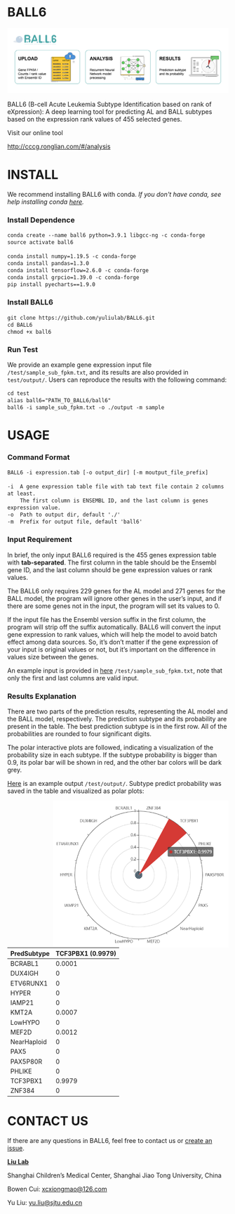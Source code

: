 # BALL6

![image-20211214132216676](https://github.com/yuliulab/BALL6/blob/main/docs/web-banner.png?raw=true)

BALL6 (B-cell Acute Leukemia Subtype Identification based on rank of eXpression): A deep learning tool for predicting AL and BALL subtypes based on the expression rank values of 455 selected genes.


Visit our online tool

http://cccg.ronglian.com/#/analysis



# INSTALL

We recommend installing BALL6 with conda. *If you don't have conda, see help installing conda [here](https://conda.io/en/latest/miniconda.html).*

###  Install Dependence
```shell
conda create --name ball6 python=3.9.1 libgcc-ng -c conda-forge
source activate ball6

conda install numpy=1.19.5 -c conda-forge
conda install pandas=1.3.0
conda install tensorflow=2.6.0 -c conda-forge
conda install grpcio=1.39.0 -c conda-forge
pip install pyecharts==1.9.0
```
### Install BALL6
```shell
git clone https://github.com/yuliulab/BALL6.git
cd BALL6
chmod +x ball6
```
### Run Test

We provide an example gene expression input file `/test/sample_sub_fpkm.txt`, and its results are also provided in `test/output/`. Users can reproduce the results with the following command:

```shell
cd test
alias ball6="PATH_TO_BALL6/ball6"
ball6 -i sample_sub_fpkm.txt -o ./output -m sample
```

# USAGE

### Command  Format

```
BALL6 -i expression.tab [-o output_dir] [-m moutput_file_prefix]

-i  A gene expression table file with tab text file contain 2 columns at least.
    The first column is ENSEMBL ID, and the last column is genes expression value.  
-o  Path to output dir, default './'  
-m  Prefix for output file, default 'ball6'  
```

### Input Requirement
In brief, the only input BALL6 required is the 455 genes expression table with **tab-separated**. The first column in the table should be the Ensembl gene ID, and the last column should be gene expression values or rank values.

The BALL6 only requires 229 genes for the AL model and 271 genes for the BALL model, the program will ignore other genes in the user’s input, and if there are some genes not in the input, the program will set its values to 0.

If the input file has the Ensembl version suffix in the first column, the program will strip off the suffix automatically. BALL6 will convert the input gene expression to rank values, which will help the model to avoid batch effect among data sources. So, it’s don’t matter if the gene expression of your input is original values or not, but it’s important on the difference in values size between the genes. 

An example input is provided in [here](https://github.com/yuliulab/BALL6/blob/main/test/sample_sub_fpkm.txt) `/test/sample_sub_fpkm.txt`, note that only the first and last columns are valid input.

### Results Explanation
There are two parts of the prediction results, representing the AL model and the BALL model, respectively. The prediction subtype and its probability are present in the table. The best prediction subtype is in the first row. All of the probabilities are rounded to four significant digits.

The polar interactive plots are followed, indicating a visualization of the probability size in each subtype. If the subtype probability is bigger than 0.9, its polar bar will be shown in red, and the other bar colors will be dark grey.

[Here](https://github.com/yuliulab/BALL6/blob/main/test/output/pydf_ball_sample.tab) is an example output `/test/output/`. Subtype predict probability was saved in the table and visualized as polar plots:

<img src='https://github.com/yuliulab/BALL6/blob/main/docs/polar-example.png' align="right" width='400px'>

| PredSubtype | TCF3PBX1 (0.9979) |
| ----------- | ----------------- |
| BCRABL1     | 0.0001            |
| DUX4IGH     | 0                 |
| ETV6RUNX1   | 0                 |
| HYPER       | 0                 |
| IAMP21      | 0                 |
| KMT2A       | 0.0007            |
| LowHYPO     | 0                 |
| MEF2D       | 0.0012            |
| NearHaploid | 0                 |
| PAX5        | 0                 |
| PAX5P80R    | 0                 |
| PHLIKE      | 0                 |
| TCF3PBX1    | 0.9979            |
| ZNF384      | 0                 |



# CONTACT US
If there are any questions in BALL6, feel free to contact us or [create an issue](https://github.com/yuliulab/BALL6/issues).

**[Liu Lab](https://yuliulab.github.io/)**

Shanghai Children’s Medical Center, Shanghai Jiao Tong University, China

Bowen Cui: xcxiongmao@126.com 

Yu Liu: yu.liu@sjtu.edu.cn